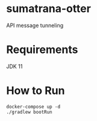 # sumatrana-otter
API message tunneling

# Requirements
JDK 11

# How to Run
```
docker-compose up -d
./gradlew bootRun
```
